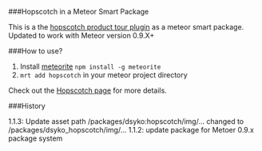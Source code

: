 ###Hopscotch in a Meteor Smart Package

This is a the [hopscotch product tour plugin](http://linkedin.github.io/hopscotch/) as a meteor smart package. Updated to work with Meteor version 0.9.X+

###How to use?

1. Install [meteorite](https://github.com/oortcloud/meteorite) `npm install -g meteorite`
2. `mrt add hopscotch` in your meteor project directory

Check out the [Hopscotch page](http://linkedin.github.io/hopscotch/) for more details.

###History

1.1.3: Update asset path /packages/dsyko:hopscotch/img/... changed to /packages/dsyko_hopscotch/img/...
1.1.2: update package for Metoer 0.9.x package system
